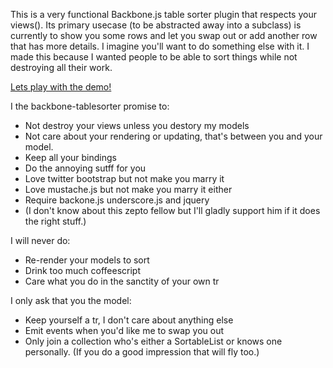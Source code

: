 This is a very functional Backbone.js table sorter plugin that respects your views(). Its primary usecase (to be abstracted away into a subclass) is currently to show you some rows and let you swap out or add another row that has more details. I imagine you'll want to do something else with it. I made this because I wanted people to be able to sort things while not destroying all their work.

[Lets play with the demo!](http://reconbot.github.com/backbone-tablesorter/demo.html)

I the backbone-tablesorter promise to:
  - Not destroy your views unless you destory my models
  - Not care about your rendering or updating, that's between you and your model.
  - Keep all your bindings
  - Do the annoying sutff for you
  - Love twitter bootstrap but not make you marry it
  - Love mustache.js but not make you marry it either
  - Require backone.js underscore.js and jquery 
  - (I don't know about this zepto fellow but I'll gladly support him if it does the right stuff.)

I will never do:
  - Re-render your models to sort
  - Drink too much coffeescript
  - Care what you do in the sanctity of your own tr

I only ask that you the model:
  - Keep yourself a tr, I don't care about anything else
  - Emit events when you'd like me to swap you out
  - Only join a collection who's either a SortableList or knows one personally. (If you do a good impression that will fly too.)


